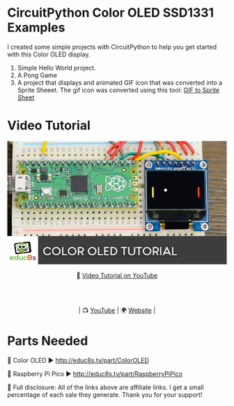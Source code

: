 # CircuitPython Color OLED SSD1331 Examples

I created some simple projects with CircuitPython to help you get started with this Color OLED display.

1. Simple Hello World project.
2. A Pong Game
3. A project that displays and animated GIF icon that was converted into a Sprite Sheeet. The gif icon was converted using this tool: <a href="https://github.com/educ8s/Python-GIF-to-Sprite-sheet">GIF to Sprite Sheet</a>

# Video Tutorial

<p align="center">
  <img src="preview.jpg" alt="CircuitPython Color OLED SSD1331" width="820">
</p>

<p align="center">
🎥 <a href="https://youtu.be/TGcLY4kgq2o">Video Tutorial on YouTube</a>
</p>

<br>
<br>
<p align="center">
| 📺 <a href="https://www.youtube.com/educ8s">YouTube</a>
| 🌍 <a href="http://www.educ8s.tv">Website</a> | <br>
</p>


# Parts Needed
🛒 Color OLED ▶ http://educ8s.tv/part/ColorOLED

🛒 Raspberry Pi Pico ▶ http://educ8s.tv/part/RaspberryPiPico

💖 Full disclosure: All of the links above are affiliate links. I get a small percentage of each sale they generate. Thank you for your support!
